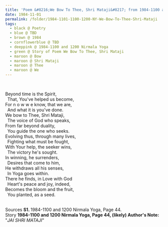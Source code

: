 ```yaml
---
title: 'Poem &#8216;We Bow To Thee, Shri Mataji&#8217; from 1984-1100 and 1200 Nirmala Yoga, Page 44'
date: 1984-11-01
permalink: /folder/1984-1101-1100-1200-NY-We-Bow-To-Thee-Shri-Mataji
tags:
  - black @ Poetry
  - blue @ TBD
  - brown @ 1984
  - cornflowerblue @ TBD
  - deeppink @ 1984-1100 and 1200 Nirmala Yoga
  - green @ Story of Poem We Bow To Thee, Shri Mataji
  - maroon @ Bow
  - maroon @ Shri Mataji
  - maroon @ Thee
  - maroon @ We
---
```


<br>

<p>
Beyond time is the Spirit,<br>
&ensp;That, You've helped us become,<br>
For n o w w e know, that we are,<br>
&ensp;And what it is you've done.<br>
We bow to Thee, Shri Mataji,<br>
&ensp;The voice of God who speaks,<br>
From far beyond duality,<br>
&ensp;You guide the one who seeks.<br>
Evolving thus, through many lives,<br>
&ensp;Fighting what must be fought,<br>
With Your help, the seeker wins,<br>
&ensp;The victory he's sought.<br>
In winning, he surrenders,<br>
&ensp;Desires that come to him,<br>
He withdraws all his senses,<br>
&ensp;In Yoga goes within.<br>
There he finds, in Love with God<br>
&ensp;Heart's peace and joy, indeed,<br>
Becomes the bloom and the fruit,<br>
&ensp;You planted, as a seed.<br>
</p>

<br>

<wave-list>
<list-title color="DarkSeaGreen" width="40">Sources</list-title>
  <list-item color="BlanchedAlmond"  width="280"><b>S1. </b> 1984-1100 and 1200 Nirmala Yoga, Page 44.</list-item>
</wave-list>

<br>

<wave-list>
<list-title color="DarkSeaGreen" width="25">Story</list-title>
  <list-item color="BlanchedAlmond"  width="280"><b>1984-1100 and 1200 Nirmala Yoga, Page 44, (likely) Author's Note:</b> "<i>JAI SHRI MATAJI</i>"</list-item>
</wave-list>